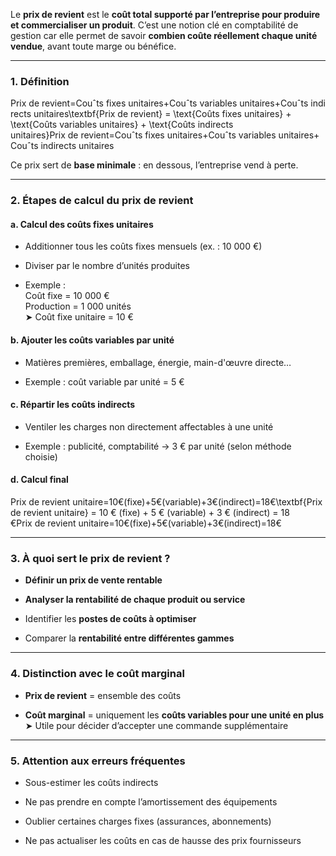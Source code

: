 Le **prix de revient** est le **coût total supporté par l’entreprise pour produire et commercialiser un produit**. C’est une notion clé en comptabilité de gestion car elle permet de savoir **combien coûte réellement chaque unité vendue**, avant toute marge ou bénéfice.

---

### 1. **Définition**

Prix de revient=Couˆts fixes unitaires+Couˆts variables unitaires+Couˆts indirects unitaires\textbf{Prix de revient} = \text{Coûts fixes unitaires} + \text{Coûts variables unitaires} + \text{Coûts indirects unitaires}Prix de revient=Couˆts fixes unitaires+Couˆts variables unitaires+Couˆts indirects unitaires

Ce prix sert de **base minimale** : en dessous, l’entreprise vend à perte.

---

### 2. **Étapes de calcul du prix de revient**

#### a. **Calcul des coûts fixes unitaires**

- Additionner tous les coûts fixes mensuels (ex. : 10 000 €)
    
- Diviser par le nombre d’unités produites
    
- Exemple :  
    Coût fixe = 10 000 €  
    Production = 1 000 unités  
    ➤ Coût fixe unitaire = 10 €
    

#### b. **Ajouter les coûts variables par unité**

- Matières premières, emballage, énergie, main-d'œuvre directe…
    
- Exemple : coût variable par unité = 5 €
    

#### c. **Répartir les coûts indirects**

- Ventiler les charges non directement affectables à une unité
    
- Exemple : publicité, comptabilité → 3 € par unité (selon méthode choisie)
    

#### d. **Calcul final**

Prix de revient unitaire=10€(fixe)+5€(variable)+3€(indirect)=18€\textbf{Prix de revient unitaire} = 10 € (fixe) + 5 € (variable) + 3 € (indirect) = 18 €Prix de revient unitaire=10€(fixe)+5€(variable)+3€(indirect)=18€

---

### 3. **À quoi sert le prix de revient ?**

- **Définir un prix de vente rentable**
    
- **Analyser la rentabilité de chaque produit ou service**
    
- Identifier les **postes de coûts à optimiser**
    
- Comparer la **rentabilité entre différentes gammes**
    

---

### 4. **Distinction avec le coût marginal**

- **Prix de revient** = ensemble des coûts
    
- **Coût marginal** = uniquement les **coûts variables pour une unité en plus**  
    ➤ Utile pour décider d’accepter une commande supplémentaire
    

---

### 5. **Attention aux erreurs fréquentes**

- Sous-estimer les coûts indirects
    
- Ne pas prendre en compte l’amortissement des équipements
    
- Oublier certaines charges fixes (assurances, abonnements)
    
- Ne pas actualiser les coûts en cas de hausse des prix fournisseurs